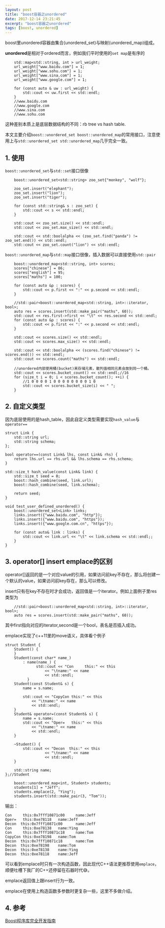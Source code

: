 ```yaml
---
layout: post
title: "boost容器之unordered"
date: 2017-12-14 23:21:45
excerpt: "boost容器之unordered"
tags: [boost, unordered]
---
```


boost里unordered容器由集合(unordered_set)与映射(unordered_map)组成。

**unordered**是相对于ordered而言，例如我们平时使用的`set map`是有序的

```
    std::map<std::string, int > url_weight;
    url_weight["www.baidu.com"] = 1;
    url_weight["www.sohu.com"] = 1;
    url_weight["www.sina.com"] = 1;
    url_weight["www.google.com"] = 1;

    for (const auto & uw : url_weight) {
        std::cout << uw.first << std::endl;
    }
    //www.baidu.com
    //www.google.com
    //www.sina.com
    //www.sohu.com
```

这种差别本质上是底层数据结构的不同：rb tree vs hash table.

本文主要介绍`boost::unordered_set boost::unordered_map`的常用接口，注意使用上与`std::unordered_set std::unordered_map`几乎完全一致。

<!--more-->

## 1. 使用

`boost::unordered_set`与`std::set`接口很像

```
    boost::unordered_set<std::string> zoo_set{"monkey", "wolf"};

    zoo_set.insert("elephant");
    zoo_set.insert("lion");
    zoo_set.insert("tiger");

    for (const std::string& s : zoo_set) {
        std::cout << s << std::endl;
    }

    std::cout << zoo_set.size() << std::endl;
    std::cout << zoo_set.max_size() << std::endl;

    std::cout << std::boolalpha << (zoo_set.find("panda") != zoo_set.end()) << std::endl;
    std::cout << zoo_set.count("lion") << std::endl;
```

`boost::unordered_map`与`std::map`接口很像，插入数据可以直接使用`std::pair`

```
    boost::unordered_map<std::string, int> scores;
    scores["chinese"] = 86;
    scores["english"] = 95;
    scores["maths"] = 100;

    for (const auto &p : scores) {
        std::cout << p.first << ":" << p.second << std::endl;
    }

    //std::pair<boost::unordered_map<std::string, int>::iterator, bool>;
    auto res = scores.insert(std::make_pair("maths", 60));
    std::cout << res.first->first << "\t" << res.second << std::endl;
    for (const auto &p : scores) {
        std::cout << p.first << ":" << p.second << std::endl;
    }

    std::cout << scores.size() << std::endl;
    std::cout << scores.max_size() << std::endl;

    std::cout << std::boolalpha << (scores.find("chinese") != scores.end()) << std::endl;
    std::cout << scores.count("maths") << std::endl;

    //unordered内部使用桶(bucket)来存储元素，散列值相同元素会放到同一个桶。
    std::cout << scores.bucket_count() << std::endl;//16
    for (size_t i = 0; i < scores.bucket_count(); ++i) {
        //1 0 0 0 0 1 0 0 0 0 0 0 0 0 1 0
        std::cout << scores.bucket_size(i) << " ";
    }
```

## 2. 自定义类型

因为底层使用的是hash_table，因此自定义类型需要实现`hash_value`与`operator==`

```
struct Link {
    std::string url;
    std::string schema;
};

bool operator==(const Link& lhs, const Link& rhs) {
    return lhs.url == rhs.url && lhs.schema == rhs.schema;
}

std::size_t hash_value(const Link& link) {
    std::size_t seed = 0;
    boost::hash_combine(seed, link.url);
    boost::hash_combine(seed, link.schema);

    return seed;
}

void test_user_defined_unordered() {
    boost::unordered_set<Link> links;
    links.insert({"www.baidu.com", "http"});
    links.insert({"www.baidu.com", "https"});
    links.insert({"www.google.com.cn", "https"});

    for (const auto& link : links) {
        std::cout << link.url << "\t" << link.schema << std::endl;;
    }
}
```

## 3. operator[] insert emplace的区别

operator[]返回的是一个对应value的引用，如果访问前key不存在，那么将创建一个默认的value，如果访问前key存在，那么可以修改。

insert只有在key不存在时才会成功，返回值是一个iterator。例如上面例子里res类型为

```
    //std::pair<boost::unordered_map<std::string, int>::iterator, bool>;
    auto res = scores.insert(std::make_pair("maths", 60));
```

其中first指向对应的iterator,second是一个bool，表名是否插入成功。

emplace实现了c++11里的move语义，具体看个例子

```
struct Student {
    Student() {
    }
    Student(const char* name_)
        : name(name_) {
              std::cout << "Con     this:" << this
                  << "\tname:" << name
                  << std::endl;
          }
    Student(const Student& s) {
        name = s.name;

        std::cout << "CopyCon this:" << this
            << "\tname:" << name
            << std::endl;
    }
    Student& operator=(const Student& s) {
        name = s.name;
        std::cout << "Oper=   this:" << this
            << "\tname:" << name
            << std::endl;
    }

    ~Student() {
        std::cout << "Decon  this:" << this
                  << "\tname:" << name
                  << std::endl;
    }

    std::string name;
};//Student

    boost::unordered_map<int, Student> students;
    students[1] = "Jeff";
    students.emplace(2, "Ying");
    students.insert(std::make_pair(3, "Tom"));
```

输出：

```
Con     this:0x7fff10871c00     name:Jeff
Oper=   this:0xe78118   name:Jeff
Decon  this:0x7fff10871c00      name:Jeff
Con     this:0xe78138   name:Ying
Con     this:0x7fff10871c18     name:Tom
CopyCon this:0xe78198   name:Tom
Decon  this:0x7fff10871c18      name:Tom
Decon  this:0xe78198    name:Tom
Decon  this:0xe78138    name:Ying
Decon  this:0xe78118    name:Jeff
```

可以看到emplace时只有一次构造函数，因此现代C++语法更推荐使用`emplace`，顺便吐槽下我厂的C++还停留在石器时代:sweat_smile:。

emplace返回值上跟insert行为一致。

emplace在使用上构造函数多参数时更复杂一些，这里不多做介绍。

## 4. 参考

[Boost程序库完全开发指南](https://book.douban.com/subject/26320630/)
